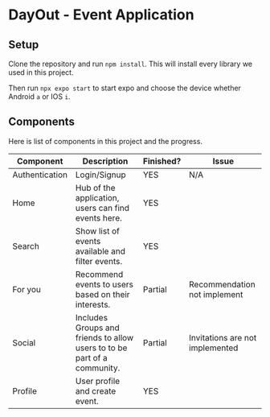 # DayOut - Event Application

## Setup

Clone the repository and run `npm install`. This will install every library we used in this project.

Then run `npx expo start` to start expo and choose the device whether Android `a` or IOS `i`.

## Components

Here is list of components in this project and the progress.

| Component      | Description                                                              | Finished? | Issue                           |
| -------------- | ------------------------------------------------------------------------ | --------- | ------------------------------- |
| Authentication | Login/Signup                                                             | YES       | N/A                             |
| Home           | Hub of the application, users can find events here.                      | YES       |                                 | 
| Search         | Show list of events available and filter events.                         | YES       |                                 |
| For you        | Recommend events to users based on their interests.                      | Partial   | Recommendation not implement    |
| Social         | Includes Groups and friends to allow users to to be part of a community. | Partial   | Invitations are not implemented |
| Profile        | User profile and create event.                                           | YES       |                                 |

